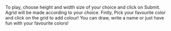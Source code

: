 To play, choose height and width size of your choice and click on Submit. 
Agrid will be made according to your choice.
Finlly, Pick your favourite color and click on the grid to add colour! You can draw, write a name or just have fun with your favourite colors!
